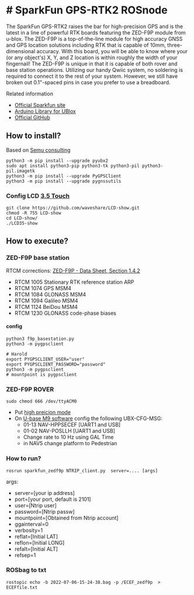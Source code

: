 # # SparkFun GPS-RTK2 ROSnode

The SparkFun GPS-RTK2 raises the bar for high-precision GPS and is the latest in a line of powerful RTK boards featuring the ZED-F9P module from u-blox. The ZED-F9P is a top-of-the-line module for high accuracy GNSS and GPS location solutions including RTK that is capable of 10mm, three-dimensional accuracy. With this board, you will be able to know where your (or any object's) X, Y, and Z location is within roughly the width of your fingernail! The ZED-F9P is unique in that it is capable of both rover and base station operations. Utilizing our handy Qwiic system, no soldering is required to connect it to the rest of your system. However, we still have broken out 0.1"-spaced pins in case you prefer to use a breadboard.

Related information

 - [Official Sparkfun site](https://www.sparkfun.com/products/15136)
 - [Arduino Library for UBlox](https://github.com/sparkfun/SparkFun_u-blox_GNSS_Arduino_Library)
 - [Official GitHub](https://github.com/sparkfun/Qwiic_GPS-RTK2)

## How to install?
Based on [Semu consulting](https://github.com/semuconsulting)
~~~
python3 -m pip install --upgrade pyubx2
sudo apt install python3-pip python3-tk python3-pil python3-pil.imagetk
python3 -m pip install --upgrade PyGPSClient
python3 -m pip install --upgrade pygnssutils
~~~
### Config LCD [3.5 Touch](https://www.waveshare.com/wiki/3.5inch_RPi_LCD_(A))
~~~
git clone https://github.com/waveshare/LCD-show.git
chmod -R 755 LCD-show
cd LCD-show/
./LCD35-show
~~~

## How to execute?

### ZED-F9P base station

RTCM corrections: [ZED-F9P - Data Sheet, Section 1.4.2](https://cdn.sparkfun.com/assets/8/3/2/b/8/ZED-F9P_Data_Sheet.pdf)

* RTCM 1005 Stationary RTK reference station ARP
* RTCM 1074 GPS MSM4
* RTCM 1084 GLONASS MSM4
* RTCM 1094 Galileo MSM4
* RTCM 1124 BeiDou MSM4
* RTCM 1230 GLONASS code-phase biases


#### config
~~~
python3 f9p_basestation.py
python3 -m pygpsclient
~~~
~~~
# Harold
export PYGPSCLIENT_USER="user"
export PYGPSCLIENT_PASSWORD="password"
python3 -m pygpsclient
# mountpoint is pygpsclient
~~~

### ZED-F9P ROVER

~~~
sudo chmod 666 /dev/ttyACM0
~~~

* Put [high preicion mode](https://www.youtube.com/watch?v=az-rVHEIWyU)
* On [U-base M9 software](https://www.u-blox.com/en/product/u-center) config the following UBX-CFG-MSG:
  * 01-13 NAV-HPPSECEF [UART1 and USB]
  * 01-02 NAV-POSLLH [UART1 and USB]
  * Change rate to 10 Hz using GAL Time
  * in NAV5 change platform to Pedestrian

### How to run?

~~~
rosrun sparkfun_zedf9p NTRIP_client.py  server=.... [args]
~~~

args:
* server=[your ip address]
* port=[your port, default is 2101]
* user=[Ntrip user]
* password=[Ntrip passw]
* mountpoint=[Obtained from Ntrip account]
* ggainterval=0 
* verbosity=1 
* reflat=[Initial LAT] 
* reflon=[Initial LONG] 
* refalt=[Initial ALT] 
* refsep=1

### ROSbag to txt
~~~
rostopic echo -b 2022-07-06-15-24-38.bag -p /ECEF_zedf9p  > ECEFfile.txt
~~~